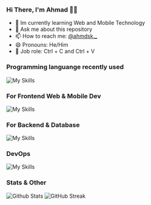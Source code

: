 ### Hi There, I'm Ahmad 👨‍💻
- 🌱 Im currently learning Web and Mobile Technology
- 💬 Ask me about this repository
- 📫 How to reach me: [@ahmdsk._](https://instagram.com/ahmdsk._)
- 😄 Pronouns: He/Him
- 💼 Job role: Ctrl + C and Ctrl + V

### Programming languange recently used
![My Skills](https://skillicons.dev/icons?i=php,javascript,typescript,dart,go&theme=light)

### For Frontend Web & Mobile Dev
![My Skills](https://skillicons.dev/icons?i=vue,react,next,tailwindcss,flutter,nuxt&theme=light)

### For Backend & Database
![My Skills](https://skillicons.dev/icons?i=laravel,nodejs,expressjs,firebase,postgresql,redis,rabbitmq&theme=light)

### DevOps
![My Skills](https://skillicons.dev/icons?i=nginx,docker,ubuntu&theme=light)

### Stats & Other
![Github Stats](https://github-readme-stats.vercel.app/api?username=ahmdsk&show_icons=true&theme=nord&hide_border=true)
![GitHub Streak](https://github-readme-streak-stats.herokuapp.com?user=ahmdsk&theme=nord&hide_border=true)
